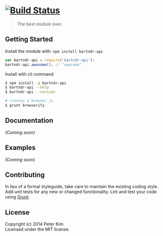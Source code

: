 #  [![Build Status](https://secure.travis-ci.org/pkayfire/bartndr-api.png?branch=master)](http://travis-ci.org/pkayfire/bartndr-api)

> The best module ever.


## Getting Started

Install the module with: `npm install bartndr-api`

```js
var bartndr-api = require('bartndr-api');
bartndr-api.awesome(); // "awesome"
```

Install with cli command

```sh
$ npm install -g bartndr-api
$ bartndr-api --help
$ bartndr-api --version
```


```sh
# creates a browser.js
$ grunt browserify
```



## Documentation

_(Coming soon)_


## Examples

_(Coming soon)_


## Contributing

In lieu of a formal styleguide, take care to maintain the existing coding style. Add unit tests for any new or changed functionality. Lint and test your code using [Grunt](http://gruntjs.com).


## License

Copyright (c) 2014 Peter Kim  
Licensed under the MIT license.
